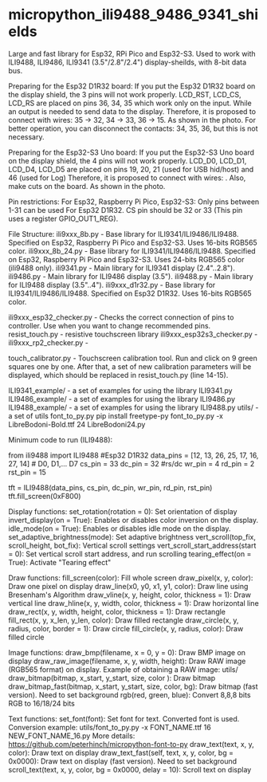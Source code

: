 # micropython_ili9488_9486_9341_shields
Large and fast library for Esp32, RPi Pico and Esp32-S3. Used to work with ILI9488, ILI9486, ILI9341 (3.5"/2.8"/2.4") display-sheilds, with 8-bit data bus.

Preparing for the Esp32 D1R32 board:
If you put the Esp32 D1R32 board on the display shield, the 3 pins will not work properly.
LCD_RST, LCD_CS, LCD_RS are placed on pins 36, 34, 35 which work only on the input.
While an output is needed to send data to the display.
Therefore, it is proposed to connect with wires: 35 -> 32, 34 -> 33, 36 -> 15. As shown in the photo.
For better operation, you can disconnect the contacts: 34, 35, 36, but this is not necessary. 

Preparing for the Esp32-S3 Uno board:
If you put the Esp32-S3 Uno board on the display shield, the 4 pins will not work properly.
LCD_D0, LCD_D1, LCD_D4, LCD_D5 are placed on pins 19, 20, 21 (used for USB hid/host) and 46 (used for Log)
Therefore, it is proposed to connect with wires:  . Also, make cuts on the board. As shown in the photo.

Pin restrictions:
For Esp32, Raspberry Pi Pico, Esp32-S3: Only pins between 1-31 can be used
For Esp32 D1R32. CS pin should be 32 or 33 (This pin uses a register GPIO_OUT1_REG).


File Structure:
ili9xxx_8b.py - Base library for ILI9341/ILI9486/ILI9488. Specified on Esp32, Raspberry Pi Pico and Esp32-S3. Uses 16-bits RGB565 color.
ili9xxx_8b_24.py - Base library for ILI9341/ILI9486/ILI9488. Specified on Esp32, Raspberry Pi Pico and Esp32-S3. Uses 24-bits RGB565 color (ili9488 only).
ili9341.py - Main library for ILI9341 display (2.4"..2.8"). 
ili9486.py - Main library for ILI9486 display (3.5"). 
ili9488.py - Main library for ILI9488 display (3.5"..4"). 
ili9xxx_d1r32.py - Base library for ILI9341/ILI9486/ILI9488. Specified on Esp32 D1R32. Uses 16-bits RGB565 color.

ili9xxx_esp32_checker.py - Checks the correct connection of pins to controller. Use when you want to change recommended pins.
resist_touch.py - resistive touchscreen library
ili9xxx_esp32s3_checker.py -
ili9xxx_rp2_checker.py -

touch_calibrator.py - Touchscreen calibration tool. Run and click on 9 green squares one by one.
After that, a set of new calibration parameters will be displayed, which should be replaced in resist_touch.py (​​line 14-15).

ILI9341_example/ - a set of examples for using the library ILI9341.py
ILI9486_example/ - a set of examples for using the library ILI9486.py
ILI9488_example/ - a set of examples for using the library ILI9488.py
utils/ - a set of utils
font_to_py.py
pip install freetype-py
font_to_py.py -x LibreBodoni-Bold.ttf 24 LibreBodoni24.py


Minimum code to run (ILI9488):

from ili9488 import ILI9488
#Esp32 D1R32
data_pins = [12, 13, 26, 25, 17, 16, 27, 14] # D0, D1,... D7
cs_pin  = 33
dc_pin  = 32 #rs/dc
wr_pin  = 4
rd_pin  = 2
rst_pin = 15

tft = ILI9488(data_pins, cs_pin, dc_pin, wr_pin, rd_pin, rst_pin)
tft.fill_screen(0xF800)


Display functions:
set_rotation(rotation = 0): Set orientation of display
invert_display(on = True): Enables or disables color inversion on the display.
idle_mode(on = True): Enables or disables idle mode on the display.
set_adaptive_brightness(mode): Set adaptive brightness
vert_scroll(top_fix, scroll_height, bot_fix): Vertical scroll settings
vert_scroll_start_address(start = 0): Set vertical scroll start address, and run scrolling
tearing_effect(on = True): Activate "Tearing effect"

Draw functions:
fill_screen(color): Fill whole screen
draw_pixel(x, y, color): Draw one pixel on display
draw_line(x0, y0, x1, y1, color): Draw line using Bresenham's Algorithm
draw_vline(x, y, height, color, thickness = 1): Draw vertical line
draw_hline(x, y, width, color, thickness = 1): Draw horizontal line
draw_rect(x, y, width, height, color, thickness = 1): Draw rectangle 
fill_rect(x, y, x_len, y_len, color): Draw filled rectangle
draw_circle(x, y, radius, color, border = 1): Draw circle
fill_circle(x, y, radius, color): Draw filled circle

Image functions:
draw_bmp(filename, x = 0, y = 0): Draw BMP image on display
draw_raw_image(filename, x, y, width, height): Draw RAW image (RGB565 format) on display.
Example of obtaining a RAW image: utils/
draw_bitmap(bitmap, x_start, y_start, size, color ): Draw bitmap
draw_bitmap_fast(bitmap, x_start, y_start, size, color, bg): Draw bitmap (fast version). Need to set background
rgb(red, green, blue): Convert 8,8,8 bits RGB to 16/18/24 bits

Text functions:
set_font(font): Set font for text. Converted font is used. 
Conversion example: utils/font_to_py.py -x FONT_NAME.ttf 16 NEW_FONT_NAME_16.py
More details: https://github.com/peterhinch/micropython-font-to-py
draw_text(text, x, y, color): Draw text on display
draw_text_fast(self, text, x, y, color, bg = 0x0000): Draw text on display (fast version). Need to set background
scroll_text(text, x, y, color, bg = 0x0000, delay = 10): Scroll text on display
